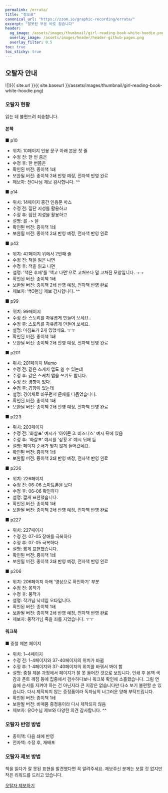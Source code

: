```yaml
---
permalink: /errata/
title: "정오표"
canonical_url: "https://zzom.io/graphic-recording/errata/"
excerpt: "잘못된 부분 바로 잡습니다"
header:
  og_image: /assets/images/thumbnail/girl-reading-book-white-hoodie.png
  overlay_image: /assets/images/header/header-github-pages.png
  overlay_filter: 0.5
toc: true
toc_sticky: true
---
```

## 오탈자 안내

![]({{ site.url }}{{ site.baseurl }}/assets/images/thumbnail/girl-reading-book-white-hoodie.png)

### 오탈자 현황
읽는 데 불편드려 죄송합니다.

#### 본책

■ p10
- 위치: 10페이지 인용 문구 아래 본문 첫 줄
- 수정 전: 한 번 쯤은
- 수정 후: 한 번쯤은
- 확인된 버전: 종이책 1쇄
- 보완될 버전: 종이책 2쇄 반영 예정, 전자책 반영 완료
- 제보자: 전O나님 제보 감사합니다. ^^

■ p14
- 위치: 14페이지 중간 인용문 박스
- 수정 전: 집단 지성를 활용하고
- 수정 후: 집단 지성을 활용하고
- 설명: 를 -> 을
- 확인된 버전: 종이책 1쇄
- 보완될 버전: 종이책 2쇄 반영 예정, 전자책 반영 완료

■ p42
- 위치: 42페이지 위에서 2번째 줄
- 수정 전: 책을 읽은 나면
- 수정 후: 책을 읽고 나면
- 설명: '책은 후에'를 '책고 나면'으로 고쳐쓰다 덜 고쳐진 모양입니다. ㅜㅜ 
- 확인된 버전: 종이책 1쇄
- 보완될 버전: 종이책 2쇄 반영 예정, 전자책 반영 완료
- 제보자: 백O현님 제보 감사합니다. ^^

■ p99
- 위치: 99페이지
- 수정 전: 스토리를 자유롭게 만들어 보세요.. 
- 수정 후: 스토리를 자유롭게 만들어 보세요.
- 설명: 마침표가 2개 있었네요. ㅜㅜ 
- 확인된 버전: 종이책 1쇄
- 보완될 버전: 종이책 2쇄 반영 예정, 전자책 반영 완료

■ p201
- 위치: 201페이지 Memo
- 수정 전: 같은 스케치 앱도 쓸 수 있는데 
- 수정 후: 같은 스케치 앱을 쓰기도 합니다. 
- 수정 전: 경향이 있다.
- 수정 후: 경향이 있는데
- 설명: 경어체로 바꾸면서 문체를 다듬었습니다.
- 확인된 버전: 종이책 1쇄
- 보완될 버전: 종이책 2쇄 반영 예정, 전자책 반영 완료

■ p223
- 위치: 203페이지
- 수정 전: '화살표' 예시가 '아이콘 3: 비즈니스' 예시 뒤에 있음 
- 수정 후: '화살표' 예시를 '상황 3' 예시 뒤에 둠
- 설명: 페이지 순서가 맞지 않게 들어갔네요.
- 확인된 버전: 종이책 1쇄
- 보완될 버전: 종이책 2쇄 반영 예정, 전자책 반영 완료

■ p226
- 위치: 226페이지
- 수정 전: 06-06 스마트폰을 보다
- 수정 후: 06-06 확인하다
- 설명: 짧게 표현했습니다.
- 확인된 버전: 종이책 1쇄
- 보완될 버전: 종이책 2쇄 반영 예정, 전자책 반영 완료

■ p227
- 위치: 227페이지
- 수정 전: 07-05 장애를 극복하다
- 수정 후: 07-05 극복하다
- 설명: 짧게 표현했습니다.
- 확인된 버전: 종이책 1쇄
- 보완될 버전: 종이책 2쇄 반영 예정, 전자책 반영 완료

■ p206
- 위치: 206페이지 아래 '영상으로 확인하기' 부분
- 수정 전: 몽작가
- 수정 후: 뭉작가
- 설명: 작가님 닉네임 오타입니다. 
- 확인된 버전: 종이책 1쇄
- 보완될 버전: 종이책 2쇄 반영 예정, 전자책 반영 완료
- 제보자: 뭉작가님 죽을 죄를 지었습니다. ㅜㅜ
 
#### 워크북

■ 중철 제본 페이지
- 위치: 1~4페이지 
- 수정 전: 1-4페이지와 37-40페이지의 위치가 바뀜
- 수정 후: 1-4페이지와 37-40페이지의 위치를 바꿔서 봐야 함
- 설명: 중철 제본 과정에서 페이지가 잘 못 들어간 것으로 보입니다. 인쇄 후 본책 색감과 폰트 깨짐 등에 집중에서 검수하다보니 워크북 확인에 소홀했습니다. 그림 연습에 순서를 지켜야 하는 건 아닌지라 큰 지장은 없습니다만 다소 보기 불편할 순 있습니다. 다시 제작되지 않는 증정품이라 독자님의 너그러운 양해 부탁드립니다.
- 확인된 버전: 종이책 1쇄
- 보완될 버전: 비매품 증정용이라 다시 제작되지 않음
- 제보자: 유O수님 제보와 다양한 의견 감사합니다. ^^

### 오탈자 반영 방법
* 종이책: 다음 쇄에 반영
* 전자책: 수정 후, 재배포

### 오탈자 제보 방법
책을 읽다가 잘 못된 표현을 발견했다면 꼭 알려주세요. 
제보주신 분께는 보잘 것 없지만 작은 리워드를 드리고 있습니다.

<a href="https://zzom.io/participation/#%EC%98%A4%ED%83%88%EC%9E%90-%EC%A0%9C%EB%B3%B4" target="_blank" class="btn btn--info btn--small">오탈자 제보하기</a>

<!-- 작성 포맷
### 000p
* 수정 내용: 
* 수정 전: 
* 수정 후: 
* 확인된 버전: 종이책 1쇄, 전자책 v1.0
* 보완될 버전: 종이책 2쇄, 전자책 v1.1

### 000p
* 제안 내용: 
* 원문: 
* 제안: 
* 적용 여부: 
* 참고: <a href="" target="_blank"></a>
* 확인된 버전: 종이책 1쇄, 전자책 v1.0
-->

